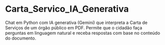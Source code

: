 # Carta_Servico_IA_Generativa
Chat em Python com IA generativa (Gemini) que interpreta a Carta de Serviços de um órgão público em PDF. Permite que o cidadão faça perguntas em linguagem natural e receba respostas com base no conteúdo do documento.

